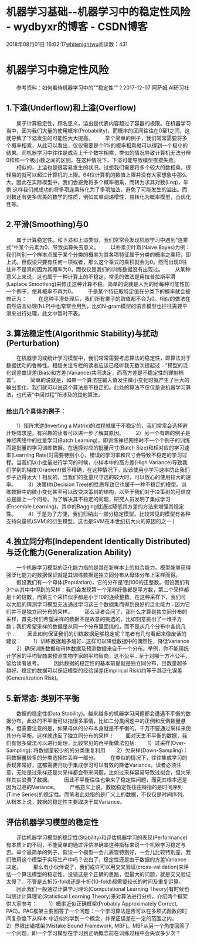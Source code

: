# 机器学习基础--机器学习中的稳定性风险 - wydbyxr的博客 - CSDN博客
2018年08月01日 16:02:17[whitenightwu](https://me.csdn.net/wydbyxr)阅读数：431
# 机器学习中稳定性风险
  参考资料：如何看待机器学习中的"“稳定性”"？2017-12-07 阿萨姆 AI研习社
## 1.下溢(Underflow)和上溢(Overflow)
  属于计算稳定性。顾名思义，溢出是代表内容超过了容器的极限。在机器学习当中，因为我们大量的使用概率(Probability)，而概率的区间往往在0至1之间，这就导致了下溢发生的可能性大大提高。
　　举个简单的例子，我们常常需要将多个概率相乘，从此可以看出，仅仅需要是个1%的概率相乘就可以得到一个极小的结果。而机器学习中往往是成百上千个数字相乘，类似的情况导致计算机无法分辨0和和一个极小数之间的区别。在这种情况下，下溢可能导致模型直接失败。
　　相似的，上溢也是很容易发生的状况。试想我们需要将多个较大的数相乘，很轻易的就可以超过计算机的上限。64位计算机的数值上限并没有大家想象中那么大。因此在实际模型中，我们会避免将多个概率相乘，而转为求其对数(Log)，举例:这样我们就成功的将多项连乘转化为了多项加法，避免了可能发生的溢出。而对数还有更多优美的数学的性质，例如其单调递增性，易转化为概率模型，凸优化性等。
## 2.平滑(Smoothing)与0
  属于计算稳定性。和下溢和上溢类似，我们常常会发现机器学习中遇到“连乘式”中某个元素为0，导致运算失去意义。
　　以朴素贝叶斯(Naive Bayes)为例：我们判别一个样本点属于某个分类的概率为其各项特征属于分类的概率之乘积，即上式。但假设只要有任何一项或者，那么这个乘式的乘积就会为0。然而出现0往往并不是真的因为其概率为0，而仅仅是我们的训练数据没有出现过。
　　从某种意义上来说，这也属于一种计算上的不稳定。常见的做法是用拉普拉斯平滑(Laplace Smoothing)来修正这种计算不稳。简单的说就是人为的给每种可能性加一个例子，使其概率不再为0。
　　于是某个特征取特定值在分类下的概率就会被修正为：
　　在这种平滑处理后，我们所有乘子的取值都不会为0。相似的做法在自然语言处理(NLP)中也常常会用到，比如N-gram模型的语言模型也往往需要平滑来进行处理，此文中暂时不表。
## 3.算法稳定性(Algorithmic Stability)与扰动(Perturbation)
  在机器学习或统计学习模型中，我们常常需要考虑算法的稳定性，即算法对于数据扰动的鲁棒性。相信关注专栏的读者应该已经听我无数次提起过：“模型的泛化误差由误差(Bias)和方差(Variance)共同决定，而高方差是不稳定性的罪魁祸首”。
　　简单的说就是，如果一个算法在输入值发生微小变化时就产生了巨大的输出变化，我们就可以说这个算法是不稳定的。此处的算法不仅仅是说机器学习算法，也代表“中间过程”所涉及的其他算法，
### 给出几个具体的例子：
  1）矩阵求逆(Inverting a Matrix)的过程就属于不稳定的，我们常常会选择避开矩阵求逆。有兴趣的读者可以进一步了解其原因。
  2）另一个有趣的例子是神经网络中的批量学习(Batch Learning)，即训练神经网络时不一个个例子的训练而是批量的学习训练数据。在选择对应的批量尺寸(Batch Size)和相对应的学习速率(Learning Rate)时需要特别小心，错误的学习率和尺寸会导致不稳定的学习过程。当我们以小批量进行学习的时候，小样本中的高方差(High Variance)导致我们学到的梯度(Gradient)很不精确，在这种情况下，应该使用小学习速率防止我们步子迈得太大！相反的，当我们的批量尺寸选的较大时，可以放心的使用较大的速率。
  3）决策树(Decision Tree)的性质导致它也属于一种不稳定的模型。训练数据中的微小变化甚至可以改变决策树的结构，以至于我们对于决策树的可信度总是画上一个问号。为了解决其不稳定的问题，研究人员发明了集成学习(Ensemble Learning)，其中的Bagging就通过降低其方差的方法来增强其稳定性。
  4）于是为了方便，我们归纳出一部分稳定模型。比较常见的模型有各种支持向量机(SVM)的衍生模型，这也是SVM在本世纪初大火的原因的之一:)
## 4.独立同分布(Independent Identically Distributed)与泛化能力(Generalization Ability)
  一个机器学习模型的泛化能力指的是其在新样本上的拟合能力。模型能够获得强泛化能力的数据保证就是其训练数据是独立同分布从母体分布上采样而得。
　　假设我们有一个母体(Population)，它的分布是1到100的正整数。假设我们有3个从其中中得到的采样：我们会发现第一个采样好像都是平方数，第二个采样都是十的倍数，而第三个采样似乎都是小于10的连续整数。在这种采样下，我们可以大胆的猜测学习模型无法通过学习这三个数据集而得到良好的泛化能力…因为它们并不是独立同分布的采样。
　　那么读者会问了，那什么才算是独立同分布的采样，首先:我们希望采样的数据不是故意的挑选的，比如刻意挑出了一堆平方数；我们希望采样的数据是从同一个分布里面挑的，而不是从几个分布中各挑几个…
  因此如何保证我们的训练数据足够稳定呢？笔者有几句看起来像废话的建议：
　　1）训练数据越多越好…这样可以降低数据中的偶然性，降低Variance
　　2）确保训练数据和母体数据及预测数据来自于一个分布。举例，你不能用统计学家的平均智商来预测生物学家的平均智商，这不公平…至于对哪一方不公平，留给读者思考。
  因此数据的稳定性的基本前提就是独立同分布，且数量越多越好。稳定的数据可以保证模型的经验误差(Empirical Risk)约等于其泛化误差(Generalization Risk)。
## 5.新常态: 类别不平衡
  数据的稳定性(Data Stability)。越来越多的机器学习问题都会遭遇不平衡的数据分布，此处的不平衡可以指很多事情，比如二分类问题中的正例和反例数量悬殊。但需要注意的是，如果母体的分布本身就是不平衡的，千万不要通过采样来使其分布平衡。这样就违反了独立同分布的采样！
  面对天生不平衡的数据，我们有很多做法可以进行处理，比较常见的再平衡做法包括:
　　1）过采样(Over-Sampling): 将数据量较少的的分类重复利用
　　2）欠采样(Down-Sampling)：将数据量较多的分类选择性丢弃一部分。
  在类似的情况下，往往集成学习的表现非常好，这都需要归功于集成学习可以有效的降低Variance。读者必须注意，无论是过采样还是欠采样都会带来问题，比如过采样容易导致过拟合，但欠采样其实浪费了数据。
  因此不平衡往往也带来了稳定性问题，而究其根本还是因为过高的Variance。
　　严格意义上说，数据稳定性往往特指的是时间序列(Time Series)的稳定性。而笔者此处指的是广义上的数据，不仅仅是时间序列。从根本上说，数据的稳定性主要取决于其Variance。
## 评估机器学习模型的稳定性
  评估机器学习模型的稳定性(Stability)和评估机器学习的表现(Performance)有本质上的不同，不能简单的通过评估准确率这种指标来说一个机器学习稳定与否。举个最简单的例子，假设一个模型一会儿表现特别好，一会儿比较特别差，我们敢用这个模型于实际生产中吗？说白了，稳定性还是由于数据的方差Variance决定。
  那么有小伙伴说了，我们或许可以用交叉验证(cross-validation)来评估一个算法模型的稳定性。没错这是个正确的思路，但最大的问题，就是交叉验证太慢了。不管是五折(5-fold)还是十折(10-fold)都需要较长的时间及重复运算。
  因此我们一般通过计算学习理论(Computational Learning Theory)有时候也叫统计计算理论(Statistical Learning Theory)来对算法进行分析。介绍两个框架供大家参考：
  1）概率近似正确框架(Probably Approximately Correct, PAC)。PAC框架主要回答了一个问题：一个学习算法是否可以在多项式函数的时间复杂度下从样本  中近似的学到一个概念，并保证误差在一定的范围之内。
  2）界限出错框架(Mistake Bound Framework, MBF)。MBF从另一个角度回答了一个问题，即一个学习模型在学习到正确概念前在训练过程中会失误多少次？
